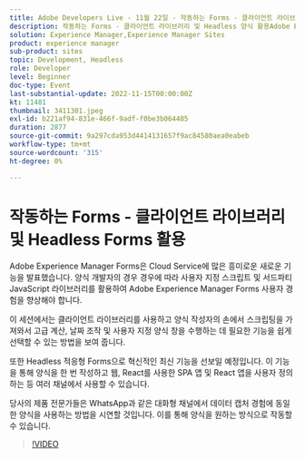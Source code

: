 ```yaml
---
title: Adobe Developers Live - 11월 22일 - 작동하는 Forms - 클라이언트 라이브러리 및 Headless Forms 활용
description: 작동하는 Forms - 클라이언트 라이브러리 및 Headless 양식 활용Adobe Experience Manager Forms은 Cloud Service에 많은 흥미로운 새로운 기능을 발표했습니다. Forms 개발자의 경우 사용자 지정 스크립트 및 서드파티 JavaScript 라이브러리를 활용하여 Adobe Experience Manager Forms 사용자 경험을 향상해야 하는 경우가 있습니다. 이 세션에서는 클라이언트 라이브러리를 사용하고 양식 작성자의 손에서 스크립팅을 가져와서 고급 계산, 날짜 조작 및 사용자 지정 양식 창을 수행하는 데 필요한 기능을 쉽게 선택할 수 있는 방법을 보여 줍니다.또한 양식을 한 번 작성하고 web, SPA app using react를 비롯한 여러 채널에서 사용하고 react 앱을 사용자 정의할 수 있는 Headless 적응형 Forms을 통해 최신 혁신 기술을 선보일 예정입니다.제품 전문가는 WhatsApp과 같은 대화형 채널에서 데이터 캡처 경험에 동일한 양식을 사용하는 방법을 보여 주므로 사용자가 원하는 방식으로 양식을 사용할 수 있습니다.
solution: Experience Manager,Experience Manager Sites
product: experience manager
sub-product: sites
topic: Development, Headless
role: Developer
level: Beginner
doc-type: Event
last-substantial-update: 2022-11-15T00:00:00Z
kt: 11481
thumbnail: 3411301.jpeg
exl-id: b221af94-831e-466f-9adf-f0be3b064485
duration: 2877
source-git-commit: 9a297cda953d4414131657f9ac84580aea0eabeb
workflow-type: tm+mt
source-wordcount: '315'
ht-degree: 0%

---
```


# 작동하는 Forms - 클라이언트 라이브러리 및 Headless Forms 활용

Adobe Experience Manager Forms은 Cloud Service에 많은 흥미로운 새로운 기능을 발표했습니다. 양식 개발자의 경우 경우에 따라 사용자 지정 스크립트 및 서드파티 JavaScript 라이브러리를 활용하여 Adobe Experience Manager Forms 사용자 경험을 향상해야 합니다.

이 세션에서는 클라이언트 라이브러리를 사용하고 양식 작성자의 손에서 스크립팅을 가져와서 고급 계산, 날짜 조작 및 사용자 지정 양식 창을 수행하는 데 필요한 기능을 쉽게 선택할 수 있는 방법을 보여 줍니다.

또한 Headless 적응형 Forms으로 혁신적인 최신 기능을 선보일 예정입니다. 이 기능을 통해 양식을 한 번 작성하고 웹, React를 사용한 SPA 앱 및 React 앱을 사용자 정의하는 등 여러 채널에서 사용할 수 있습니다.

당사의 제품 전문가들은 WhatsApp과 같은 대화형 채널에서 데이터 캡처 경험에 동일한 양식을 사용하는 방법을 시연할 것입니다. 이를 통해 양식을 원하는 방식으로 작동할 수 있습니다.

>[!VIDEO](https://video.tv.adobe.com/v/3411301/?quality=12&learn=on)
